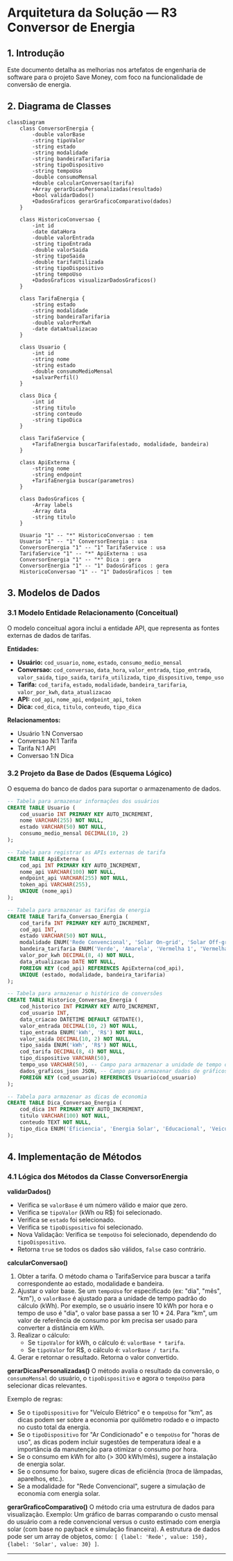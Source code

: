 # Arquitetura da Solução — R3 Conversor de Energia

## 1. Introdução

Este documento detalha as melhorias nos artefatos de engenharia de software para o projeto Save Money, com foco na funcionalidade de conversão de energia.

## 2. Diagrama de Classes

```mermaid
classDiagram
    class ConversorEnergia {
        -double valorBase
        -string tipoValor
        -string estado
        -string modalidade
        -string bandeiraTarifaria
        -string tipoDispositivo
        -string tempoUso
        -double consumoMensal
        +double calcularConversao(tarifa)
        +Array gerarDicasPersonalizadas(resultado)
        +bool validarDados()
        +DadosGraficos gerarGraficoComparativo(dados)
    }

    class HistoricoConversao {
        -int id
        -date dataHora
        -double valorEntrada
        -string tipoEntrada
        -double valorSaida
        -string tipoSaida
        -double tarifaUtilizada
        -string tipoDispositivo
        -string tempoUso
        +DadosGraficos visualizarDadosGraficos()
    }

    class TarifaEnergia {
        -string estado
        -string modalidade
        -string bandeiraTarifaria
        -double valorPorKwh
        -date dataAtualizacao
    }

    class Usuario {
        -int id
        -string nome
        -string estado
        -double consumoMedioMensal
        +salvarPerfil()
    }

    class Dica {
        -int id
        -string titulo
        -string conteudo
        -string tipoDica
    }

    class TarifaService {
        +TarifaEnergia buscarTarifa(estado, modalidade, bandeira)
    }

    class ApiExterna {
        -string nome
        -string endpoint
        +TarifaEnergia buscar(parametros)
    }

    class DadosGraficos {
        -Array labels
        -Array data
        -string titulo
    }

    Usuario "1" -- "*" HistoricoConversao : tem
    Usuario "1" -- "1" ConversorEnergia : usa
    ConversorEnergia "1" -- "1" TarifaService : usa
    TarifaService "1" -- "*" ApiExterna : usa
    ConversorEnergia "1" -- "*" Dica : gera
    ConversorEnergia "1" -- "1" DadosGraficos : gera
    HistoricoConversao "1" -- "1" DadosGraficos : tem
```

## 3. Modelos de Dados

### 3.1 Modelo Entidade Relacionamento (Conceitual)

O modelo conceitual agora inclui a entidade API, que representa as fontes externas de dados de tarifas.

**Entidades:**

- **Usuário:** `cod_usuario`, `nome`, `estado`, `consumo_medio_mensal`
- **Conversao:** `cod_conversao`, `data_hora`, `valor_entrada`, `tipo_entrada`, `valor_saida`, `tipo_saida`, `tarifa_utilizada`, `tipo_dispositivo`, `tempo_uso`
- **Tarifa:** `cod_tarifa`, `estado`, `modalidade`, `bandeira_tarifaria`, `valor_por_kwh`, `data_atualizacao`
- **API:** `cod_api`, `nome_api`, `endpoint_api`, `token`
- **Dica:** `cod_dica`, `titulo`, `conteudo`, `tipo_dica`

**Relacionamentos:**

- Usuário 1:N Conversao
- Conversao N:1 Tarifa
- Tarifa N:1 API
- Conversao 1:N Dica

### 3.2 Projeto da Base de Dados (Esquema Lógico)

O esquema do banco de dados para suportar o armazenamento de dados.

```sql
-- Tabela para armazenar informações dos usuários
CREATE TABLE Usuario (
    cod_usuario INT PRIMARY KEY AUTO_INCREMENT,
    nome VARCHAR(255) NOT NULL,
    estado VARCHAR(50) NOT NULL,
    consumo_medio_mensal DECIMAL(10, 2)
);

-- Tabela para registrar as APIs externas de tarifa
CREATE TABLE ApiExterna (
    cod_api INT PRIMARY KEY AUTO_INCREMENT,
    nome_api VARCHAR(100) NOT NULL,
    endpoint_api VARCHAR(255) NOT NULL,
    token_api VARCHAR(255),
    UNIQUE (nome_api)
);

-- Tabela para armazenar as tarifas de energia
CREATE TABLE Tarifa_Conversao_Energia (
    cod_tarifa INT PRIMARY KEY AUTO_INCREMENT,
    cod_api INT,
    estado VARCHAR(50) NOT NULL,
    modalidade ENUM('Rede Convencional', 'Solar On-grid', 'Solar Off-grid', 'Outro') NOT NULL,
    bandeira_tarifaria ENUM('Verde', 'Amarela', 'Vermelha 1', 'Vermelha 2') NOT NULL,
    valor_por_kwh DECIMAL(8, 4) NOT NULL,
    data_atualizacao DATE NOT NULL,
    FOREIGN KEY (cod_api) REFERENCES ApiExterna(cod_api),
    UNIQUE (estado, modalidade, bandeira_tarifaria)
);

-- Tabela para armazenar o histórico de conversões
CREATE TABLE Historico_Conversao_Energia (
    cod_historico INT PRIMARY KEY AUTO_INCREMENT,
    cod_usuario INT,
    data_criacao DATETIME DEFAULT GETDATE(),
    valor_entrada DECIMAL(10, 2) NOT NULL,
    tipo_entrada ENUM('kWh', 'R$') NOT NULL,
    valor_saida DECIMAL(10, 2) NOT NULL,
    tipo_saida ENUM('kWh', 'R$') NOT NULL,
    cod_tarifa DECIMAL(8, 4) NOT NULL,
    tipo_dispositivo VARCHAR(50),
    tempo_uso VARCHAR(50), -- Campo para armazenar a unidade de tempo ou uso (Ex: "por hora", "por km")
    dados_graficos_json JSON, -- Campo para armazenar dados de gráficos
    FOREIGN KEY (cod_usuario) REFERENCES Usuario(cod_usuario)
);

-- Tabela para armazenar as dicas de economia
CREATE TABLE Dica_Conversao_Energia (
    cod_dica INT PRIMARY KEY AUTO_INCREMENT,
    titulo VARCHAR(100) NOT NULL,
    conteudo TEXT NOT NULL,
    tipo_dica ENUM('Eficiencia', 'Energia Solar', 'Educacional', 'Veiculo Eletrico', 'Ar Condicionado') NOT NULL
);
```

## 4. Implementação de Métodos

### 4.1 Lógica dos Métodos da Classe ConversorEnergia

**validarDados()**

- Verifica se `valorBase` é um número válido e maior que zero.
- Verifica se `tipoValor` (kWh ou R$) foi selecionado.
- Verifica se `estado` foi selecionado.
- Verifica se `tipoDispositivo` foi selecionado.
- Nova Validação: Verifica se `tempoUso` foi selecionado, dependendo do `tipoDispositivo`.
- Retorna `true` se todos os dados são válidos, `false` caso contrário.

**calcularConversao()**

1. Obter a tarifa. O método chama o TarifaService para buscar a tarifa correspondente ao estado, modalidade e bandeira.
2. Ajustar o valor base. Se um `tempoUso` for especificado (ex: "dia", "mês", "km"), o `valorBase` é ajustado para a unidade de tempo padrão do cálculo (kWh). Por exemplo, se o usuário insere 10 kWh por hora e o tempo de uso é "dia", o valor base passa a ser 10 \* 24. Para "km", um valor de referência de consumo por km precisa ser usado para converter a distância em kWh.
3. Realizar o cálculo:
   - Se `tipoValor` for kWh, o cálculo é: `valorBase * tarifa`.
   - Se `tipoValor` for R$, o cálculo é: `valorBase / tarifa`.
4. Gerar e retornar o resultado. Retorna o valor convertido.

**gerarDicasPersonalizadas()**
O método avalia o resultado da conversão, o `consumoMensal` do usuário, o `tipoDispositivo` e agora o `tempoUso` para selecionar dicas relevantes.

Exemplo de regras:

- Se o `tipoDispositivo` for "Veículo Elétrico" e o `tempoUso` for "km", as dicas podem ser sobre a economia por quilômetro rodado e o impacto no custo total da energia.
- Se o `tipoDispositivo` for "Ar Condicionado" e o `tempoUso` for "horas de uso", as dicas podem incluir sugestões de temperatura ideal e a importância da manutenção para otimizar o consumo por hora.
- Se o consumo em kWh for alto (> 300 kWh/mês), sugere a instalação de energia solar.
- Se o consumo for baixo, sugere dicas de eficiência (troca de lâmpadas, aparelhos, etc.).
- Se a modalidade for "Rede Convencional", sugere a simulação de economia com energia solar.

**gerarGraficoComparativo()**
O método cria uma estrutura de dados para visualização.
Exemplo: Um gráfico de barras comparando o custo mensal do usuário com a rede convencional versus o custo estimado com energia solar (com base no payback e simulação financeira).
A estrutura de dados pode ser um array de objetos, como: `[ {label: 'Rede', value: 150}, {label: 'Solar', value: 30} ]`.

---

